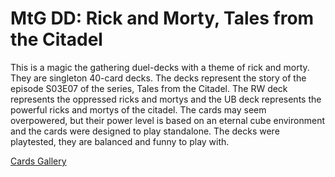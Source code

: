 # MtG DD: Rick and Morty, Tales from the Citadel

This is a magic the gathering duel-decks with a theme of rick and morty. They are singleton 40-card decks.
The decks represent the story of the episode S03E07 of the series, Tales from the Citadel.
The RW deck represents the oppressed ricks and mortys and the UB deck represents the powerful ricks and mortys of the citadel.
The cards may seem overpowered, but their power level is based on an eternal cube environment and the cards were designed to play standalone.
The decks were playtested, they are balanced and funny to play with.

[Cards Gallery](https://imgur.com/gallery/Ynkcsoe)

